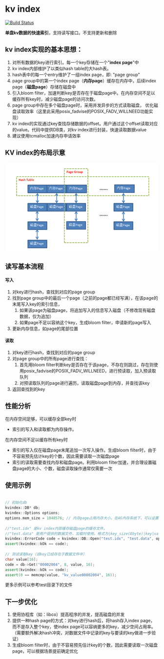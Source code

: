 kv index
=====

[![Build Status](https://travis-ci.org/lxyhcx/kv_index.svg?branch=master)](https://travis-ci.org/lxyhcx/kv_index)

**单盘kv数据的快速索引**，支持读写接口。不支持更新和删除

## kv index实现的基本思想：

1. 对所有数据的key进行索引。每一个key存储在一个"**index page**"中
2. kv index内部维护了以类似hash table的大hash表。
3. hash表中的每一个entry维护了一组index page，即: "page group"
4. page group中的第一个index page（**内存page**）缓存在内存中，后续index page（**磁盘page**）存储在磁盘中
5. 引入bloom filter，加速判断key是否存在于磁盘page中。在内存空间不足以缓存所有key时，减少磁盘page的访问次数。
6. page group中存在多个磁盘page时，采用并发异步的方式读取磁盘，
   优化磁盘读取效率（这里此采用posix_fadvise的POSIX_FADV_WILLNEED功能实现）
7. kv index的实现通过key查找存储数据的offset。用户通过这个offset读取对应的value。代码中提供DB类，对kv index进行封装，快速读取数据value
8. 建议使用tcmalloc加速内存申请效率

## KV index的布局示意

![KV INDEX](https://github.com/lxyhcx/kv_index/raw/master/img/kv_index.PNG)

## 读写基本流程
#### 写入
1. 对key进行hash，查找到对应的page group
2. 找到page group中的最后一个page（之前的page都已经写满），在该page的末尾写入key的索引信息，
   1. 如果该page为磁盘page，将追加写入的信息写入磁盘（不修改现有磁盘数据，仅为追加）
   2. 如果page不足以容纳这个key，生成bloom filter，申请新的page写入
3. 更新内存信息，如page的尾部位置
#### 读取
1. 对key进行hash，查找到对应的page group
2. 对page group中的所有page进行查找：
   1. 首先用bloom filter判断key是否存在于该page，不存在则跳过，存在则使用posix_fadvise的POSIX_FADV_WILLNEED，进行预读取，加入预读取队列
   2. 对预读取队列的page进行遍历，读取磁盘page到内存，并查找该key
3. 返回查找到的key


## 性能分析
在内存空间足够，可以缓存全部key时
  - 索引的写入和读取都为内存操作。

在内存空间不足以缓存所有key时
  - 索引的写入仅在磁盘page末尾追加一次写入操作。生成bloom filter时，由于不容易预先估计key的个数，因此需要读取一次磁盘page
  - 索引的读取需要查找内存和磁盘page。利用bloom filter加速，并合理设置磁盘page的大小、个数，磁盘读取操作通常仅需要一次

## 使用示例

```cpp

// 初始化db
kvindex::DB* db;
kvindex::Options options;
options.mem_size = 1048576; // 内存page占用内存大小。在4G内存系统下，可以设置为2-3G左右

//"test.idx" 是kv index内部缓存磁盘page的缓存文件。
//"test.data" 是用户提供的数据文件，加载时使用。格式为|key_size(8byte)|key|value_size(8byte)|value|...
kvindex::ErrorCode code = kvindex::DB::Open("test.idx", "test.data", options, &db);
assert(kvindex::kOk == code);

// 测试读取key（该key已经存在于数据文件中）
char value[16];
code = db->Get("00002004", 8, value, 16);
assert(kvindex::kOk == code);
assert(0 == memcmp(value, "kv_value00002004", 16));

```

更多示例可以参考test目录下的文件

## 下一步优化
1. 使用协程库（如：libco）提高程序的并发，提高磁盘的并发
2. 提供一种hash page的方式：对key进行hash后，将hash存入index page，而不是存入整个key，使index page可以容纳更多的key，减少空间占用率。（需要额外解决hash冲突，对数据文件中记录的key与要读的key做进一步验证）
3. 生成bloom filter时，由于不容易预先估计key的个数，因此需要读取一次磁盘page，可以根据场景提前确定优化
